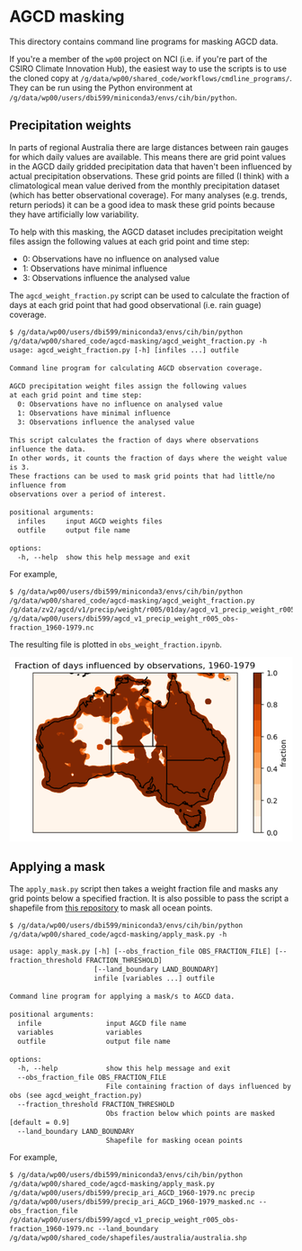 # AGCD masking

This directory contains command line programs for masking AGCD data.

If you're a member of the `wp00` project on NCI
(i.e. if you're part of the CSIRO Climate Innovation Hub),
the easiest way to use the scripts is to use the cloned copy at `/g/data/wp00/shared_code/workflows/cmdline_programs/`.
They can be run using the Python environment at `/g/data/wp00/users/dbi599/miniconda3/envs/cih/bin/python`.


## Precipitation weights

In parts of regional Australia there are large distances between rain gauges
for which daily values are available.
This means there are grid point values in the AGCD daily gridded precipitation data
that haven't been influenced by actual precipitation observations.
These grid points are filled (I think) with a climatological mean value
derived from the monthly precipitation dataset (which has better observational coverage).
For many analyses (e.g. trends, return periods) it can be a good idea to mask these grid points
because they have artificially low variability.

To help with this masking,
the AGCD dataset includes precipitation weight files assign the following values
at each grid point and time step:  
- 0: Observations have no influence on analysed value  
- 1: Observations have minimal influence  
- 3: Observations influence the analysed value  

The `agcd_weight_fraction.py` script can be used to calculate the fraction of days at each grid point
that had good observational (i.e. rain guage) coverage.

```
$ /g/data/wp00/users/dbi599/miniconda3/envs/cih/bin/python /g/data/wp00/shared_code/agcd-masking/agcd_weight_fraction.py -h
usage: agcd_weight_fraction.py [-h] [infiles ...] outfile

Command line program for calculating AGCD observation coverage.

AGCD precipitation weight files assign the following values
at each grid point and time step:
  0: Observations have no influence on analysed value
  1: Observations have minimal influence
  3: Observations influence the analysed value

This script calculates the fraction of days where observations influence the data.
In other words, it counts the fraction of days where the weight value is 3.
These fractions can be used to mask grid points that had little/no influence from
observations over a period of interest. 

positional arguments:
  infiles     input AGCD weights files
  outfile     output file name

options:
  -h, --help  show this help message and exit
```

For example, 

```
$ /g/data/wp00/users/dbi599/miniconda3/envs/cih/bin/python /g/data/wp00/shared_code/agcd-masking/agcd_weight_fraction.py /g/data/zv2/agcd/v1/precip/weight/r005/01day/agcd_v1_precip_weight_r005_daily_19[6,7]*.nc /g/data/wp00/users/dbi599/agcd_v1_precip_weight_r005_obs-fraction_1960-1979.nc
```

The resulting file is plotted in `obs_weight_fraction.ipynb`.

![obs fraction example](obs_fraction_example.png)


## Applying a mask

The `apply_mask.py` script then takes a weight fraction file and masks any grid points below a specified fraction.
It is also possible to pass the script a shapefile from [this repository](https://github.com/DamienIrving/shapefiles)
to mask all ocean points.

```
$ /g/data/wp00/users/dbi599/miniconda3/envs/cih/bin/python /g/data/wp00/shared_code/agcd-masking/apply_mask.py -h
```

```
usage: apply_mask.py [-h] [--obs_fraction_file OBS_FRACTION_FILE] [--fraction_threshold FRACTION_THRESHOLD]
                     [--land_boundary LAND_BOUNDARY]
                     infile [variables ...] outfile

Command line program for applying a mask/s to AGCD data.

positional arguments:
  infile                input AGCD file name
  variables             variables
  outfile               output file name

options:
  -h, --help            show this help message and exit
  --obs_fraction_file OBS_FRACTION_FILE
                        File containing fraction of days influenced by obs (see agcd_weight_fraction.py)
  --fraction_threshold FRACTION_THRESHOLD
                        Obs fraction below which points are masked [default = 0.9]
  --land_boundary LAND_BOUNDARY
                        Shapefile for masking ocean points
```

For example,

```
$ /g/data/wp00/users/dbi599/miniconda3/envs/cih/bin/python /g/data/wp00/shared_code/agcd-masking/apply_mask.py /g/data/wp00/users/dbi599/precip_ari_AGCD_1960-1979.nc precip /g/data/wp00/users/dbi599/precip_ari_AGCD_1960-1979_masked.nc --obs_fraction_file /g/data/wp00/users/dbi599/agcd_v1_precip_weight_r005_obs-fraction_1960-1979.nc --land_boundary /g/data/wp00/shared_code/shapefiles/australia/australia.shp
```
